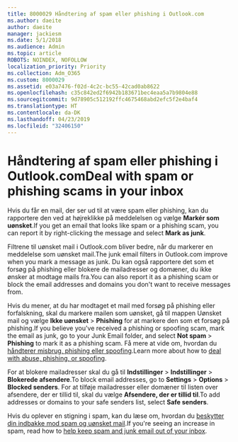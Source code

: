```yaml
---
title: 8000029 Håndtering af spam eller phishing i Outlook.com
ms.author: daeite
author: daeite
manager: jackiesm
ms.date: 5/1/2018
ms.audience: Admin
ms.topic: article
ROBOTS: NOINDEX, NOFOLLOW
localization_priority: Priority
ms.collection: Adm_O365
ms.custom: 8000029
ms.assetid: e03a7476-f02d-4c2c-bc55-42cad0ab8622
ms.openlocfilehash: c35c842ed2f6942b183671bec4eaa5a7b9804e88
ms.sourcegitcommit: 9d78905c512192ffc4675468abd2efc5f2e4baf4
ms.translationtype: HT
ms.contentlocale: da-DK
ms.lasthandoff: 04/23/2019
ms.locfileid: "32406150"
---
```

# <a name="deal-with-spam-or-phishing-scams-in-your-inbox"></a><span data-ttu-id="81d16-102">Håndtering af spam eller phishing i Outlook.com</span><span class="sxs-lookup"><span data-stu-id="81d16-102">Deal with spam or phishing scams in your inbox</span></span>

<span data-ttu-id="81d16-103">Hvis du får en mail, der ser ud til at være spam eller phishing, kan du rapportere den ved at højreklikke på meddelelsen og vælge **Markér som uønsket**.</span><span class="sxs-lookup"><span data-stu-id="81d16-103">If you get an email that looks like spam or a phishing scam, you can report it by right-clicking the message and select **Mark as junk**.</span></span> 
  
<span data-ttu-id="81d16-104">Filtrene til uønsket mail i Outlook.com bliver bedre, når du markerer en meddelelse som uønsket mail.</span><span class="sxs-lookup"><span data-stu-id="81d16-104">The junk email filters in Outlook.com improve when you mark a message as junk.</span></span> <span data-ttu-id="81d16-105">Du kan også rapportere det som et forsøg på phishing eller blokere de mailadresser og domæner, du ikke ønsker at modtage mails fra.</span><span class="sxs-lookup"><span data-stu-id="81d16-105">You can also report it as a phishing scam or block the email addresses and domains you don't want to receive messages from.</span></span>
  
<span data-ttu-id="81d16-106">Hvis du mener, at du har modtaget et mail med forsøg på phishing eller forfalskning, skal du markere mailen som uønsket, gå til mappen Uønsket mail og vælge **Ikke uønsket** \> **Phishing** for at markere den som et forsøg på phishing.</span><span class="sxs-lookup"><span data-stu-id="81d16-106">If you believe you've received a phishing or spoofing scam, mark the email as junk, go to your Junk Email folder, and select **Not spam** \> **Phishing** to mark it as a phishing scam.</span></span> <span data-ttu-id="81d16-107">Få mere at vide om, hvordan du [håndterer misbrug, phishing eller spoofing](https://go.microsoft.com/fwlink/p/?linkid=873139).</span><span class="sxs-lookup"><span data-stu-id="81d16-107">Learn more about how to [deal with abuse, phishing, or spoofing](https://go.microsoft.com/fwlink/p/?linkid=873139).</span></span>
  
<span data-ttu-id="81d16-108">For at blokere mailadresser skal du gå til **Indstillinger** \> **Indstillinger** \> **Blokerede afsendere**.</span><span class="sxs-lookup"><span data-stu-id="81d16-108">To block email addresses, go to **Settings** \> **Options** \> **Blocked senders**.</span></span> <span data-ttu-id="81d16-109">For at tilføje mailadresser eller domæner til listen over afsendere, der er tillid til, skal du vælge **Afsendere, der er tillid til**.</span><span class="sxs-lookup"><span data-stu-id="81d16-109">To add addresses or domains to your safe senders list, select **Safe senders**.</span></span> 
  
<span data-ttu-id="81d16-110">Hvis du oplever en stigning i spam, kan du læse om, hvordan du [beskytter din indbakke mod spam og uønsket mail](https://go.microsoft.com/fwlink/p/?linkid=873140).</span><span class="sxs-lookup"><span data-stu-id="81d16-110">If you're seeing an increase in spam, read how to [help keep spam and junk email out of your inbox](https://go.microsoft.com/fwlink/p/?linkid=873140).</span></span>
  

